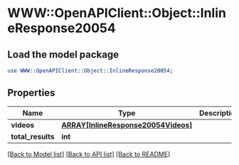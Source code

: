# WWW::OpenAPIClient::Object::InlineResponse20054

## Load the model package
```perl
use WWW::OpenAPIClient::Object::InlineResponse20054;
```

## Properties
Name | Type | Description | Notes
------------ | ------------- | ------------- | -------------
**videos** | [**ARRAY[InlineResponse20054Videos]**](InlineResponse20054Videos.md) |  | 
**total_results** | **int** |  | 

[[Back to Model list]](../README.md#documentation-for-models) [[Back to API list]](../README.md#documentation-for-api-endpoints) [[Back to README]](../README.md)


